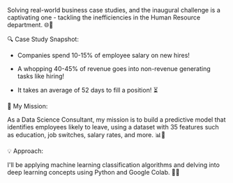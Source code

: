 Solving real-world business case studies, and the inaugural challenge is a captivating one - tackling the inefficiencies in the Human Resource department. 🌐💼



🔍 Case Study Snapshot:

- Companies spend 10-15% of employee salary on new hires!

- A whopping 40-45% of revenue goes into non-revenue generating tasks like hiring!

- It takes an average of 52 days to fill a position! ⏳



🎯 My Mission:

As a Data Science Consultant, my mission is to build a predictive model that identifies employees likely to leave, using a dataset with 35 features such as education, job switches, salary rates, and more. 📊🤯



💡 Approach:

I'll be applying machine learning classification algorithms and delving into deep learning concepts using Python and Google Colab. 🐍🔬

